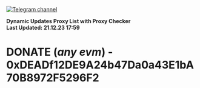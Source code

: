[![Telegram channel](https://img.shields.io/endpoint?url=https://runkit.io/damiankrawczyk/telegram-badge/branches/master?url=https://t.me/n4z4v0d)](https://t.me/n4z4v0d) 

**Dynamic Updates Proxy List with Proxy Checker**  
**Last Updated: 21.12.23 17:59**

# DONATE (_any evm_) - 0xDEADf12DE9A24b47Da0a43E1bA70B8972F5296F2
